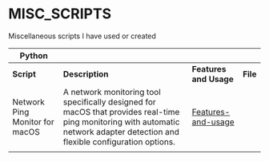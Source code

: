 # MISC_SCRIPTS
Miscellaneous scripts I have used or created

| Python                         |                                                              |                                                              |                                                              |
| ------------------------------ | ------------------------------------------------------------ | ------------------------------------------------------------ | ------------------------------------------------------------ |
| **Script**                     | **Description**                                              | **Features and Usage**                                       | **File**                                                     |
| Network Ping Monitor for macOS | A network monitoring tool specifically designed for macOS that provides real-time ping monitoring with automatic network adapter detection and flexible configuration options. | [Features-and-usage](https://github.com/skaboy71/MISC_SCRIPTS/blob/main/net_ping.md) | [<link>](https://github.com/skaboy71/MISC_SCRIPTS/blob/main/python/ping_monitor.py) |
|                                |                                                              |                                                              |                                                              |

